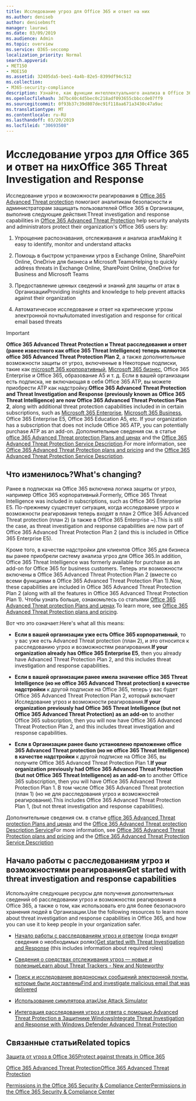 ```yaml
---
title: Исследование угроз для Office 365 и ответ на них
ms.author: deniseb
author: denisebmsft
manager: laurawi
ms.date: 03/09/2019
ms.audience: Admin
ms.topic: overview
ms.service: O365-seccomp
localization_priority: Normal
search.appverid:
- MET150
- MOE150
ms.assetid: 32405da5-bee1-4a4b-82e5-8399df94c512
ms.collection:
- M365-security-compliance
description: Узнайте, как функции интеллектуального анализа в Office 365 Advanced Threat protection помогают находить угрозы в Организации, отвечать на вредоносные программы, фишингы и другие атаки, обнаруженные в Office 365 от вашего имени, и искать угрозу показател.
ms.openlocfilehash: 3d7bc40c4d5bec0c218adf093655cbbccde07ff9
ms.sourcegitcommit: 0f93b37c39d807dec91f118aa671a3430c47a9ac
ms.translationtype: MT
ms.contentlocale: ru-RU
ms.lasthandoff: 03/20/2019
ms.locfileid: "30693508"
---
```

# <a name="office-365-threat-investigation-and-response"></a><span data-ttu-id="5c0b0-103">Исследование угроз для Office 365 и ответ на них</span><span class="sxs-lookup"><span data-stu-id="5c0b0-103">Office 365 Threat Investigation and Response</span></span>

<span data-ttu-id="5c0b0-104">Исследование угроз и возможности реагирования в [Office 365 Advanced Threat protection](office-365-atp.md) помогают аналитикам безопасности и администраторам защищать пользователей Office 365 в Организации, выполнив следующие действия:</span><span class="sxs-lookup"><span data-stu-id="5c0b0-104">Threat investigation and response capabilities in [Office 365 Advanced Threat Protection](office-365-atp.md) help security analysts and administrators protect their organization's Office 365 users by:</span></span>
  
1. <span data-ttu-id="5c0b0-105">Упрощение распознавания, отслеживания и анализа атак</span><span class="sxs-lookup"><span data-stu-id="5c0b0-105">Making it easy to identify, monitor and understand attacks</span></span>
    
2. <span data-ttu-id="5c0b0-106">Помощь в быстром устранении угроз в Exchange Online, SharePoint Online, OneDrive для бизнеса и Microsoft Teams</span><span class="sxs-lookup"><span data-stu-id="5c0b0-106">Helping to quickly address threats in Exchange Online, SharePoint Online, OneDrive for Business and Microsoft Teams</span></span>
    
3. <span data-ttu-id="5c0b0-107">Предоставление ценных сведений и знаний для защиты от атак в Организации</span><span class="sxs-lookup"><span data-stu-id="5c0b0-107">Providing insights and knowledge to help prevent attacks against their organization</span></span>

4. <span data-ttu-id="5c0b0-108">Автоматическое исследование и ответ на критические угрозы электронной почты</span><span class="sxs-lookup"><span data-stu-id="5c0b0-108">Automated investigation and response for critical email based threats</span></span>
    
> [!IMPORTANT]
> <span data-ttu-id="5c0b0-109">**Office 365 Advanced Threat Protection и Threat расследования и ответ (ранее известного как office 365 Threat Intelligence) теперь являются office 365 Advanced Threat Protection Plan 2**, а также дополнительные возможности защиты от угроз, включенные в Некоторые подписки, такие как [microsoft 365 корпоративный](https://www.microsoft.com/microsoft-365/enterprise/home), [Microsoft 365 бизнес](https://www.microsoft.com/microsoft-365/business), Office 365 Enterprise и Office 365, образование A5 и т. д. Если в вашей организации есть подписка, не включающая в себя Office 365 ATP, вы можете приобрести ATP как надстройку.</span><span class="sxs-lookup"><span data-stu-id="5c0b0-109">**Office 365 Advanced Threat Protection and Threat Investigation and Response (previously known as Office 365 Threat Intelligence) are now Office 365 Advanced Threat Protection Plan 2**, along with additional threat protection capabilities included in in certain subscriptions, such as [Microsoft 365 Enterprise](https://www.microsoft.com/microsoft-365/enterprise/home), [Microsoft 365 Business](https://www.microsoft.com/microsoft-365/business), Office 365 Enterprise E5, Office 365 Education A5, etc. If your organization has a subscription that does not include Office 365 ATP, you can potentially purchase ATP as an add-on.</span></span> <span data-ttu-id="5c0b0-110">Дополнительные сведения см. в статье [office 365 Advanced Threat protection Plans and ценах](https://products.office.com/exchange/advance-threat-protection) and the [Office 365 Advanced Threat Protection Service Description](https://docs.microsoft.com/office365/servicedescriptions/office-365-advanced-threat-protection-service-description#whats-new-in-office-365-advanced-threat-protection-atp).</span><span class="sxs-lookup"><span data-stu-id="5c0b0-110">For more information, see [Office 365 Advanced Threat Protection plans and pricing](https://products.office.com/exchange/advance-threat-protection) and the [Office 365 Advanced Threat Protection Service Description](https://docs.microsoft.com/office365/servicedescriptions/office-365-advanced-threat-protection-service-description#whats-new-in-office-365-advanced-threat-protection-atp).</span></span> 
  
## <a name="whats-changing"></a><span data-ttu-id="5c0b0-111">Что изменилось?</span><span class="sxs-lookup"><span data-stu-id="5c0b0-111">What's changing?</span></span>

<span data-ttu-id="5c0b0-112">Ранее в подписках на Office 365 включена логика защиты от угроз, например Office 365 корпоративный.</span><span class="sxs-lookup"><span data-stu-id="5c0b0-112">Formerly, Office 365 Threat Intelligence was included in subscriptions, such as Office 365 Enterprise E5.</span></span> <span data-ttu-id="5c0b0-113">По-прежнему существует ситуация, когда исследование угроз и возможности реагирования теперь входят в план 2 Office 365 Advanced Threat protection (план 2) (а также в Office 365 Enterprise ~).</span><span class="sxs-lookup"><span data-stu-id="5c0b0-113">This is still the case, as threat investigation and response capabilities are now part of Office 365 Advanced Threat Protection Plan 2 (and this is included in Office 365 Enterprise E5).</span></span> 

<span data-ttu-id="5c0b0-114">Кроме того, в качестве надстройки для клиентов Office 365 для бизнеса вы ранее приобрели систему анализа угроз для Office 365.</span><span class="sxs-lookup"><span data-stu-id="5c0b0-114">In addition, Office 365 Threat Intelligence was formerly available for purchase as an add-on for Office 365 for business customers.</span></span> <span data-ttu-id="5c0b0-115">Теперь эти возможности включены в Office 365 Advanced Threat Protection Plan 2 (вместе со всеми функциями в Office 365 Advanced Threat Protection Plan 1).</span><span class="sxs-lookup"><span data-stu-id="5c0b0-115">Now, these capabilities are included in Office 365 Advanced Threat Protection Plan 2 (along with all the features in Office 365 Advanced Threat Protection Plan 1).</span></span> <span data-ttu-id="5c0b0-116">Чтобы узнать больше, ознакомьтесь со статьями [Office 365 Advanced Threat protection Plans and ценах](https://products.office.com/exchange/advance-threat-protection).</span><span class="sxs-lookup"><span data-stu-id="5c0b0-116">To learn more, see [Office 365 Advanced Threat Protection plans and pricing](https://products.office.com/exchange/advance-threat-protection).</span></span>

<span data-ttu-id="5c0b0-117">Вот что это означает:</span><span class="sxs-lookup"><span data-stu-id="5c0b0-117">Here's what all this means:</span></span>

- <span data-ttu-id="5c0b0-118">**Если в вашей организации уже есть Office 365 корпоративный**, то у вас уже есть Advanced Threat protection (план 2), и это относится к расследованию угроз и возможностям реагирования.</span><span class="sxs-lookup"><span data-stu-id="5c0b0-118">**If your organization already has Office 365 Enterprise E5**, then you already have Advanced Threat Protection Plan 2, and this includes threat investigation and response capabilities.</span></span>

- <span data-ttu-id="5c0b0-119">**Если в вашей организации ранее имела значение office 365 Threat Intelligence (но не office 365 Advanced Threat protection) в качестве надстройки** к другой подписке на Office 365, теперь у вас будет Office 365 Advanced Threat Protection Plan 2, который включает Исследование угроз и возможности реагирования.</span><span class="sxs-lookup"><span data-stu-id="5c0b0-119">**If your organization previously had Office 365 Threat Intelligence (but not Office 365 Advanced Threat Protection) as an add-on** to another Office 365 subscription, then you will now have Office 365 Advanced Threat Protection Plan 2, and this includes threat investigation and response capabilities.</span></span> 

- <span data-ttu-id="5c0b0-120">**Если в Организации ранее было установлено приложение office 365 Advanced Threat protection (но не office 365 Threat Intelligence) в качестве надстройки** к другой подписке на Office 365, вы получите Office 365 Advanced Threat Protection Plan 1.</span><span class="sxs-lookup"><span data-stu-id="5c0b0-120">**If your organization previously had Office 365 Advanced Threat Protection (but not Office 365 Threat Intelligence) as an add-on** to another Office 365 subscription, then you will have Office 365 Advanced Threat Protection Plan 1.</span></span> <span data-ttu-id="5c0b0-121">В том числе Office 365 Advanced Threat protection (план 1) (но не для расследования угроз и возможностей реагирования).</span><span class="sxs-lookup"><span data-stu-id="5c0b0-121">This includes Office 365 Advanced Threat Protection Plan 1, (but not threat investigation and response capabilities).</span></span>

<span data-ttu-id="5c0b0-122">Дополнительные сведения см. в статье [office 365 Advanced Threat protection Plans and ценах](https://products.office.com/exchange/advance-threat-protection) and the [Office 365 Advanced Threat protection Description Service](https://docs.microsoft.com/office365/servicedescriptions/office-365-advanced-threat-protection-service-description#whats-new-in-office-365-advanced-threat-protection-atp)</span><span class="sxs-lookup"><span data-stu-id="5c0b0-122">For more information, see [Office 365 Advanced Threat Protection plans and pricing](https://products.office.com/exchange/advance-threat-protection) and the [Office 365 Advanced Threat Protection Service Description](https://docs.microsoft.com/office365/servicedescriptions/office-365-advanced-threat-protection-service-description#whats-new-in-office-365-advanced-threat-protection-atp)</span></span>

## <a name="get-started-with-threat-investigation-and-response-capabilities"></a><span data-ttu-id="5c0b0-123">Начало работы с расследованиям угроз и возможностями реагирования</span><span class="sxs-lookup"><span data-stu-id="5c0b0-123">Get started with threat investigation and response capabilities</span></span>

<span data-ttu-id="5c0b0-124">Используйте следующие ресурсы для получения дополнительных сведений об расследовании угроз и возможностях реагирования в Office 365, а также о том, как использовать его для более безопасного хранения людей в Организации.</span><span class="sxs-lookup"><span data-stu-id="5c0b0-124">Use the following resources to learn more about threat investigation and response capabilities in Office 365, and how you can use it to keep people in your organization safer.</span></span>
  
- <span data-ttu-id="5c0b0-125">[Начало работы с расследованиям угроз и ответом](get-started-with-ti.md) (сюда входят сведения о необходимых ролях)</span><span class="sxs-lookup"><span data-stu-id="5c0b0-125">[Get started with Threat Investigation and Response](get-started-with-ti.md) (this includes information about required roles)</span></span> 
    
- [<span data-ttu-id="5c0b0-126">Сведения о средствах отслеживания угроз — новые и полезные</span><span class="sxs-lookup"><span data-stu-id="5c0b0-126">Learn about Threat Trackers - New and Noteworthy</span></span>](threat-trackers.md)
    
- [<span data-ttu-id="5c0b0-127">Поиск и исследование вредоносных сообщений электронной почты, которые были доставлены</span><span class="sxs-lookup"><span data-stu-id="5c0b0-127">Find and investigate malicious email that was delivered</span></span>](investigate-malicious-email-that-was-delivered.md)
    
- [<span data-ttu-id="5c0b0-128">Использование симулятора атак</span><span class="sxs-lookup"><span data-stu-id="5c0b0-128">Use Attack Simulator</span></span>](attack-simulator.md)
    
- [<span data-ttu-id="5c0b0-129">Интеграция расследования угроз и ответа с помощью Advanced Threat Protection в Защитнике Windows</span><span class="sxs-lookup"><span data-stu-id="5c0b0-129">Integrate Threat Investigation and Response with Windows Defender Advanced Threat Protection</span></span>](integrate-office-365-ti-with-wdatp.md)
    
## <a name="related-topics"></a><span data-ttu-id="5c0b0-130">Связанные статьи</span><span class="sxs-lookup"><span data-stu-id="5c0b0-130">Related topics</span></span>

[<span data-ttu-id="5c0b0-131">Защита от угроз в Office 365</span><span class="sxs-lookup"><span data-stu-id="5c0b0-131">Protect against threats in Office 365</span></span>](protect-against-threats.md)
  
[<span data-ttu-id="5c0b0-132">Office 365 Advanced Threat Protection</span><span class="sxs-lookup"><span data-stu-id="5c0b0-132">Office 365 Advanced Threat Protection</span></span>](office-365-atp.md)
  
[<span data-ttu-id="5c0b0-133">Permissions in the Office 365 Security &amp; Compliance Center</span><span class="sxs-lookup"><span data-stu-id="5c0b0-133">Permissions in the Office 365 Security &amp; Compliance Center</span></span>](permissions-in-the-security-and-compliance-center.md)
 
